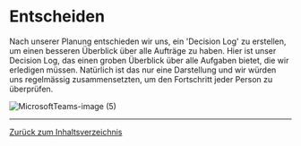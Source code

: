 # Entscheiden 
Nach unserer Planung entschieden wir uns, ein 'Decision Log' zu erstellen, um einen besseren Überblick über alle Aufträge zu haben. Hier ist unser Decision Log, das einen groben Überblick über alle Aufgaben bietet, die wir erledigen müssen. Natürlich ist das nur eine Darstellung und wir würden uns regelmässig zusammensetzten, um den Fortschritt jeder Person zu überprüfen.

![MicrosoftTeams-image (5)](https://github.com/LeonaIstrefi/BLJ_Snackautomat-Simulator_Leo-Kar-Ken/assets/145563893/45bdabd8-df97-4019-a183-92fca9ad2686)
<hr> 

[Zurück zum Inhaltsverzeichnis](../README.md)
